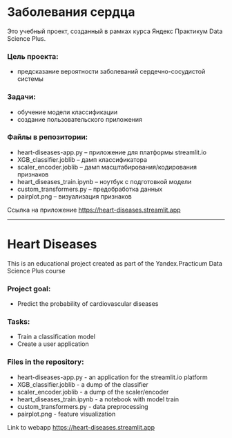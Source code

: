 # Заболевания сердца

Это учебный проект, созданный в рамках курса Яндекс Практикум Data Science Plus.

### Цель проекта:
- предсказание вероятности заболеваний сердечно-сосудистой системы

### Задачи:
- обучение модели классификации
- создание пользовательского приложения

### Файлы в репозитории:
- heart-diseases-app.py – приложение для платформы streamlit.io
- XGB_classifier.joblib – дамп классификатора
- scaler_encoder.joblib – дамп масштабирования/кодирования признаков
- heart_diseases_train.ipynb – ноутбук с подготовкой модели
- custom_transformers.py – предобработка данных
- pairplot.png – визуализация признаков

Ссылка на приложение https://heart-diseases.streamlit.app


---

# Heart Diseases

This is an educational project created as part of the Yandex.Practicum Data Science Plus course

### Project goal:
- Predict the probability of cardiovascular diseases

### Tasks:
- Train a classification model
- Create a user application

### Files in the repository:
- heart-diseases-app.py - an application for the streamlit.io platform
- XGB_classifier.joblib - a dump of the classifier
- scaler_encoder.joblib - a dump of the scaler/encoder
- heart_diseases_train.ipynb - a notebook with model train
- custom_transformers.py - data preprocessing
- pairplot.png - feature visualization

Link to webapp https://heart-diseases.streamlit.app



